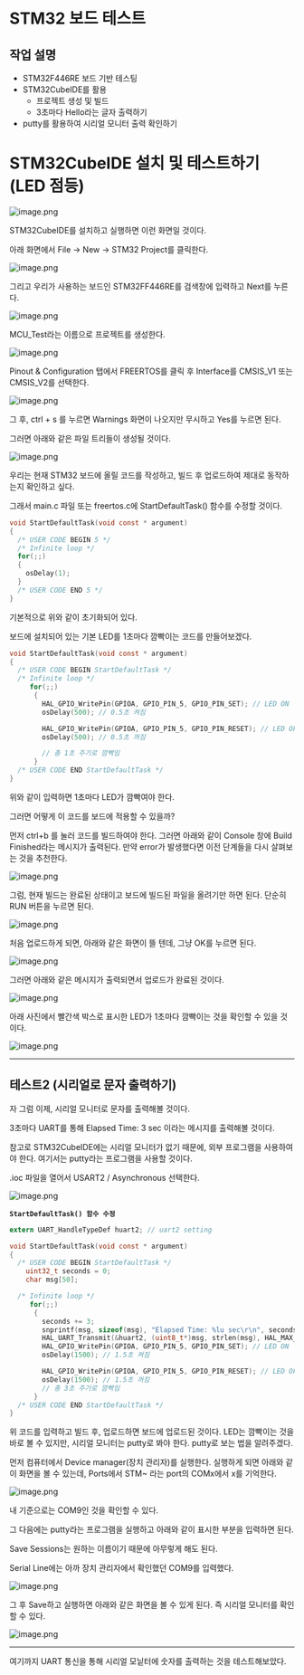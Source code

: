 # STM32 보드 테스트

## 작업 설명

- STM32F446RE 보드 기반 테스팅
- STM32CubeIDE를 활용
    - 프로젝트 생성 및 빌드
    - 3초마다 Hello라는 글자 출력하기
- putty를 활용하여 시리얼 모니터 출력 확인하기

# STM32CubeIDE 설치 및 테스트하기(LED 점등)

![image.png](image.png)

STM32CubeIDE를 설치하고 실행하면 이런 화면일 것이다. 

아래 화면에서 File → New → STM32 Project를 클릭한다.

![image.png](image%201.png)

그리고 우리가 사용하는 보드인 STM32FF446RE를 검색창에 입력하고 Next를 누른다.

![image.png](image%202.png)

MCU_Test라는 이름으로 프로젝트를 생성한다.

![image.png](image%203.png)

Pinout & Configuration 탭에서 FREERTOS를 클릭 후 Interface를 CMSIS_V1 또는 CMSIS_V2를 선택한다.

![image.png](image%204.png)

그 후, ctrl + s 를 누르면 Warnings 화면이 나오지만 무시하고 Yes를 누르면 된다.

그러면 아래와 같은 파일 트리들이 생성될 것이다.

![image.png](image%205.png)

우리는 현재 STM32 보드에 올릴 코드를 작성하고, 빌드 후 업로드하여 제대로 동작하는지 확인하고 싶다. 

그래서 main.c 파일 또는 freertos.c에  StartDefaultTask() 함수를 수정할 것이다. 

```c
void StartDefaultTask(void const * argument)
{
  /* USER CODE BEGIN 5 */
  /* Infinite loop */
  for(;;)
  {
    osDelay(1);
  }
  /* USER CODE END 5 */
}
```

기본적으로 위와 같이 초기화되어 있다. 

보드에 설치되어 있는 기본 LED를 1초마다 깜빡이는 코드를 만들어보겠다.

```c
void StartDefaultTask(void const * argument)
{
  /* USER CODE BEGIN StartDefaultTask */
  /* Infinite loop */
	 for(;;)
	  {
	    HAL_GPIO_WritePin(GPIOA, GPIO_PIN_5, GPIO_PIN_SET); // LED ON
	    osDelay(500); // 0.5초 켜짐

	    HAL_GPIO_WritePin(GPIOA, GPIO_PIN_5, GPIO_PIN_RESET); // LED OFF
	    osDelay(500); // 0.5초 꺼짐

	    // 총 1초 주기로 깜빡임
	  }
  /* USER CODE END StartDefaultTask */
}
```

위와 같이 입력하면 1초마다 LED가 깜빡여야 한다. 

그러면 어떻게 이 코드를 보드에 적용할 수 있을까? 

먼저 ctrl+b 를 눌러 코드를 빌드하여야 한다. 그러면 아래와 같이 Console 창에 Build Finished라는 메시지가 출력된다. 만약 error가 발생했다면 이전 단계들을 다시 살펴보는 것을 추천한다. 

![image.png](image%206.png)

그럼, 현재 빌드는 완료된 상태이고 보드에 빌드된 파일을 올려기만 하면 된다. 단순히 RUN 버튼을 누르면 된다.

![image.png](image%207.png)

처음 업로드하게 되면, 아래와 같은 화면이 뜰 텐데, 그냥 OK를 누르면 된다.

![image.png](image%208.png)

그러면 아래와 같은 메시지가 출력되면서 업로드가 완료된 것이다.

![image.png](image%209.png)

아래 사진에서 빨간색 박스로 표시한 LED가 1초마다 깜빡이는 것을 확인할 수 있을 것이다.

![image.png](image%2010.png)

---

## 테스트2 (시리얼로 문자 출력하기)

자 그럼 이제, 시리얼 모니터로 문자를 출력해볼 것이다. 

3초마다 UART를 통해 Elapsed Time: 3 sec 이라는 메시지를 출력해볼 것이다.

참고로 STM32CubeIDE에는 시리얼 모니터가 없기 때문에, 외부 프로그램을 사용하여야 한다. 여기서는 putty라는 프로그램을 사용할 것이다. 

.ioc 파일을 열어서 USART2 / Asynchronous 선택한다.

![image.png](image%2011.png)

**`StartDefaultTask() 함수 수정`**

```c
extern UART_HandleTypeDef huart2; // uart2 setting

void StartDefaultTask(void const * argument)
{
  /* USER CODE BEGIN StartDefaultTask */
	uint32_t seconds = 0;
	char msg[50];

  /* Infinite loop */
	 for(;;)
	  {
		seconds += 3;
		snprintf(msg, sizeof(msg), "Elapsed Time: %lu sec\r\n", seconds);
		HAL_UART_Transmit(&huart2, (uint8_t*)msg, strlen(msg), HAL_MAX_DELAY); // uart print
	    HAL_GPIO_WritePin(GPIOA, GPIO_PIN_5, GPIO_PIN_SET); // LED ON
	    osDelay(1500); // 1.5초 켜짐

	    HAL_GPIO_WritePin(GPIOA, GPIO_PIN_5, GPIO_PIN_RESET); // LED OFF
	    osDelay(1500); // 1.5초 꺼짐
	    // 총 3초 주기로 깜빡임
	  }
  /* USER CODE END StartDefaultTask */
}
```

위 코드를 입력하고 빌드 후, 업로드하면 보드에 업로드된 것이다. LED는 깜빡이는 것을 바로 볼 수 있지만, 시리얼 모니터는 putty로 봐야 한다. putty로 보는 법을 알려주겠다.

먼저 컴퓨터에서 Device manager(장치 관리자)를 실행한다. 실행하게 되면 아래와 같이 화면을 볼 수 있는데, Ports에서 STM~ 라는 port의 COMx에서 x를 기억한다.

![image.png](image%2012.png)

내 기준으로는 COM9인 것을 확인할 수 있다. 

그 다음에는 putty라는 프로그램을 실행하고 아래와 같이 표시한 부분을 입력하면 된다.

Save Sessions는 원하는 이름이기 때문에 아무렇게 해도 된다. 

Serial Line에는 아까 장치 관리자에서 확인했던 COM9를 입력했다. 

![image.png](image%2013.png)

그 후 Save하고 실행하면 아래와 같은 화면을 볼 수 있게 된다. 즉 시리얼 모니터를 확인할 수 있다.

![image.png](image%2014.png)

---

여기까지 UART 통신을 통해 시리얼 모닡터에 숫자를 출력하는 것을 테스트해보았다.
